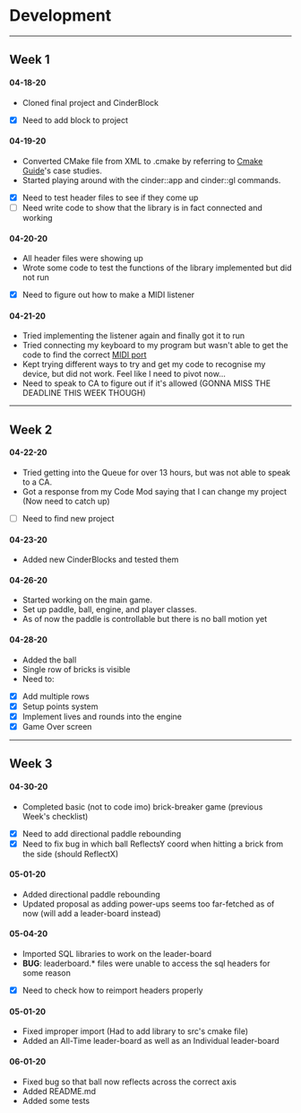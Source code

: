 # Development

---
## Week 1

#### **04-18-20**
- Cloned final project and CinderBlock
- [x] Need to add block to project

#### **04-19-20**
- Converted CMake file from XML to .cmake by referring to [Cmake Guide](https://courses.grainger.illinois.edu/cs126/sp2020/notes/cmake/)'s
case studies.
- Started playing around with the cinder::app and cinder::gl commands.
- [x] Need to test header files to see if they come up
- [ ] Need write code to show that the library is in fact connected and working

#### **04-20-20**
- All header files were showing up
- Wrote some code to test the functions of the library implemented but did not run
- [x] Need to figure out how to make a MIDI listener

#### **04-21-20**
- Tried implementing the listener again and finally got it to run
- Tried connecting my keyboard to my program but wasn't able to get the code to find the correct
[MIDI port](https://support.apple.com/en-gb/HT201840)
- Kept trying different ways to try and get my code to recognise my device, but did not work. Feel like I need to pivot now...
- Need to speak to CA to figure out if it's allowed (GONNA MISS THE DEADLINE THIS WEEK THOUGH)

---
## Week 2

#### **04-22-20**
- Tried getting into the Queue for over 13 hours, but was not able to speak to a CA.
- Got a response from my Code Mod saying that I can change my project (Now need to catch up)
- [ ] Need to find new project

#### **04-23-20**
- Added new CinderBlocks and tested them

#### **04-26-20**
- Started working on the main game.
- Set up paddle, ball, engine, and player classes.
- As of now the paddle is controllable but there is no ball motion yet

#### **04-28-20**
- Added the ball
- Single row of bricks is visible
- Need to:
- [x] Add multiple rows
- [x] Setup points system
- [x] Implement lives and rounds into the engine
- [x] Game Over screen

---
## Week 3
#### **04-30-20**
- Completed basic (not to code imo) brick-breaker game (previous Week's checklist)
- [x] Need to add directional paddle rebounding
- [x] Need to fix bug in which ball ReflectsY coord when hitting a brick from the side (should ReflectX)

#### **05-01-20**
- Added directional paddle rebounding
- Updated proposal as adding power-ups seems too far-fetched as of now (will add a leader-board instead)

#### **05-04-20**
- Imported SQL libraries to work on the leader-board
- **BUG**: leaderboard.* files were unable to access the sql headers for some reason
- [x] Need to check how to reimport headers properly

#### **05-01-20**
- Fixed improper import (Had to add library to src's cmake file)
- Added an All-Time leader-board as well as an Individual leader-board

#### **06-01-20**
- Fixed bug so that ball now reflects across the correct axis
- Added README.md
- Added some tests
